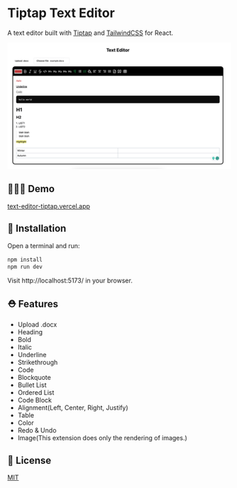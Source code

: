 # Tiptap Text Editor

A text editor built with [Tiptap](https://tiptap.dev/) and [TailwindCSS](https://tailwindcss.com/) for React.

![img.png](src/assets/img.png)

## 🧑🏻‍💻 Demo
[text-editor-tiptap.vercel.app](https://text-editor-tiptap.vercel.app/)

## 🚀 Installation
Open a terminal and run:
```bash
npm install
npm run dev
```
Visit http://localhost:5173/ in your browser.

## ⛑️ Features

- Upload .docx 
- Heading
- Bold
- Italic
- Underline
- Strikethrough
- Code
- Blockquote
- Bullet List
- Ordered List
- Code Block
- Alignment(Left, Center, Right, Justify)
- Table
- Color
- Redo & Undo
- Image(This extension does only the rendering of images.)



## 📄 License
[MIT](./LICENSE)
